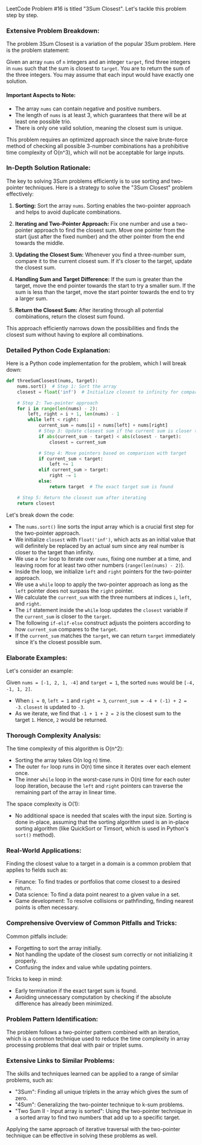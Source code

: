 LeetCode Problem #16 is titled "3Sum Closest". Let's tackle this problem step by step.

### Extensive Problem Breakdown:

The problem 3Sum Closest is a variation of the popular 3Sum problem. Here is the problem statement:

Given an array `nums` of `n` integers and an integer `target`, find three integers in `nums` such that the sum is closest to `target`. You are to return the sum of the three integers. You may assume that each input would have exactly one solution.

#### Important Aspects to Note:

- The array `nums` can contain negative and positive numbers.
- The length of `nums` is at least 3, which guarantees that there will be at least one possible trio.
- There is only one valid solution, meaning the closest sum is unique.

This problem requires an optimized approach since the naive brute-force method of checking all possible 3-number combinations has a prohibitive time complexity of O(n^3), which will not be acceptable for large inputs.

### In-Depth Solution Rationale:

The key to solving 3Sum problems efficiently is to use sorting and two-pointer techniques. Here is a strategy to solve the "3Sum Closest" problem effectively:

1. **Sorting:** Sort the array `nums`. Sorting enables the two-pointer approach and helps to avoid duplicate combinations.

2. **Iterating and Two-Pointer Approach:** Fix one number and use a two-pointer approach to find the closest sum. Move one pointer from the start (just after the fixed number) and the other pointer from the end towards the middle.

3. **Updating the Closest Sum:** Whenever you find a three-number sum, compare it to the current closest sum. If it's closer to the target, update the closest sum.

4. **Handling Sum and Target Difference:** If the sum is greater than the target, move the end pointer towards the start to try a smaller sum. If the sum is less than the target, move the start pointer towards the end to try a larger sum.

5. **Return the Closest Sum:** After iterating through all potential combinations, return the closest sum found.

This approach efficiently narrows down the possibilities and finds the closest sum without having to explore all combinations.

### Detailed Python Code Explanation:

Here is a Python code implementation for the problem, which I will break down:

```python
def threeSumClosest(nums, target):
    nums.sort()  # Step 1: Sort the array
    closest = float('inf')  # Initialize closest to infinity for comparison

    # Step 2: Two-pointer approach
    for i in range(len(nums) - 2):
        left, right = i + 1, len(nums) - 1
        while left < right:
            current_sum = nums[i] + nums[left] + nums[right]
            # Step 3: Update closest sum if the current sum is closer to target
            if abs(current_sum - target) < abs(closest - target):
                closest = current_sum

            # Step 4: Move pointers based on comparison with target
            if current_sum < target:
                left += 1
            elif current_sum > target:
                right -= 1
            else:
                return target  # The exact target sum is found

    # Step 5: Return the closest sum after iterating
    return closest
```

Let's break down the code:

- The `nums.sort()` line sorts the input array which is a crucial first step for the two-pointer approach.
- We initialize `closest` with `float('inf')`, which acts as an initial value that will definitely be replaced by an actual sum since any real number is closer to the target than infinity.
- We use a `for` loop to iterate over `nums`, fixing one number at a time, and leaving room for at least two other numbers (`range(len(nums) - 2)`).
- Inside the loop, we initialize `left` and `right` pointers for the two-pointer approach.
- We use a `while` loop to apply the two-pointer approach as long as the `left` pointer does not surpass the `right` pointer.
- We calculate the `current_sum` with the three numbers at indices `i`, `left`, and `right`.
- The `if` statement inside the `while` loop updates the `closest` variable if the `current_sum` is closer to the `target`.
- The following `if-elif-else` construct adjusts the pointers according to how `current_sum` compares to the `target`.
- If the `current_sum` matches the `target`, we can return `target` immediately since it's the closest possible sum.

### Elaborate Examples:

Let's consider an example:

Given `nums = [-1, 2, 1, -4]` and `target = 1`, the sorted `nums` would be `[-4, -1, 1, 2]`.

- When `i = 0`, `left = 1` and `right = 3`, `current_sum = -4 + (-1) + 2 = -3`. `closest` is updated to `-3`.
- As we iterate, we find that `-1 + 1 + 2 = 2` is the closest sum to the target `1`. Hence, `2` would be returned.

### Thorough Complexity Analysis:

The time complexity of this algorithm is O(n^2):

- Sorting the array takes O(n log n) time.
- The outer `for` loop runs in O(n) time since it iterates over each element once.
- The inner `while` loop in the worst-case runs in O(n) time for each outer loop iteration, because the `left` and `right` pointers can traverse the remaining part of the array in linear time.

The space complexity is O(1):

- No additional space is needed that scales with the input size. Sorting is done in-place, assuming that the sorting algorithm used is an in-place sorting algorithm (like QuickSort or Timsort, which is used in Python's `sort()` method).

### Real-World Applications:

Finding the closest value to a target in a domain is a common problem that applies to fields such as:

- Finance: To find trades or portfolios that come closest to a desired return.
- Data science: To find a data point nearest to a given value in a set.
- Game development: To resolve collisions or pathfinding, finding nearest points is often necessary.

### Comprehensive Overview of Common Pitfalls and Tricks:

Common pitfalls include:

- Forgetting to sort the array initially.
- Not handling the update of the closest sum correctly or not initializing it properly.
- Confusing the index and value while updating pointers.

Tricks to keep in mind:

- Early termination if the exact target sum is found.
- Avoiding unnecessary computation by checking if the absolute difference has already been minimized.

### Problem Pattern Identification:

The problem follows a two-pointer pattern combined with an iteration, which is a common technique used to reduce the time complexity in array processing problems that deal with pair or triplet sums.

### Extensive Links to Similar Problems:

The skills and techniques learned can be applied to a range of similar problems, such as:

- "3Sum": Finding all unique triplets in the array which gives the sum of zero.
- "4Sum": Generalizing the two-pointer technique to k-sum problems.
- "Two Sum II - Input array is sorted": Using the two-pointer technique in a sorted array to find two numbers that add up to a specific target.

Applying the same approach of iterative traversal with the two-pointer technique can be effective in solving these problems as well.